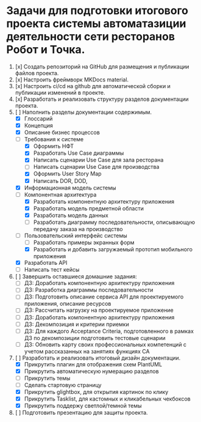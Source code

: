 # Задачи для подготовки итогового проекта системы автоматазиции деятельности сети ресторанов Робот и Точка.

1. [x] Создать репозиторий на GitHub для размещения и публикации файлов проекта.
1. [x] Настроить фреймворк MKDocs material.
1. [x] Настроить ci/cd на github для автоматической сборки и публикации изменений в проекте.
1. [x] Разработать и реализовать структуру разделов документации проекта.
1. [ ] Наполнить разделы документации содержимым.
    *   [x] Глоссарий
    *   [x] Концепция	
    *   [x] Описание бизнес процессов  
    *   [ ] Требования к системе  
        +   [x] Оформить НФТ
        +   [x] Разработать Use Case диаграммы		
        +   [x] Написать сценарии Use Case для зала ресторана
        +   [ ] Написать сценарии Use Case для производства		
        +   [x] Оформить User Story Map			
        +   [x] Написать DOR, DOD,  
    *   [x] Информационная модель системы  
    *   [ ] Компонентная архитектура  
        +   [X] Разработать компонентную архитектуру приложения
        +   [x] Разработать модель предметной области
        +   [X] Разработать модель данных	
        +   [ ] Разработать диаграмму последовательности, описывающую передачу заказа на производство			
    *   [ ] Пользовательский интерфейс системы  	
        +   [ ] Разработать примеры экранных форм
        +   [x] Разработать и добавить загружаемый прототип мобильного приложения
    *   [x] Разработать API  	
    *   [ ] Написать тест кейсы  		
1. [ ] Завершить оставшиеся домашние задания:
    *   [ ] ДЗ: Доработать компонентную архитектуру приложения  	
    *   [ ] ДЗ: Разработка диаграммы последовательности
    *   [ ] ДЗ: Подготовить описание сервиса API для проектируемого приложения, описание ресурсов
    *   [ ] ДЗ: Рассчитать нагрузку на проектируемое приложение
    *   [ ] ДЗ: Доработать компонентную архитектуру приложения
    *   [ ] ДЗ: Декомпозиция и критерии приемки
    *   [ ] ДЗ: Для каждого Acceptance Criteria, подготовленного в рамках ДЗ по декомпозиции подготовить тестовые сценарии	
    *   [ ] ДЗ: Обновить карту своих профессиональных компетенций с учетом рассказанных на занятиях функциях СА
1. [ ] Разработать и реализовать итоговый дизайн документации. 
    *   [x] Прикрутить плагин для отображения схем PlantUML
    *   [x] Прикрутить автоматическую нумерацию разделов 
    *   [ ] Прикрутить темы 
    *   [ ] Сделать стартовую страницу 	
    *   [x] Прикрутить glightbox, для открытия картинок по клику
    *   [x] Прикрутить Tasklist, для кастомных и кликабельных чекбоксов
    *   [x] Прикрутить поддержу светлой/темной темы
1. [ ] Подготовить презентацию для защиты проекта.
